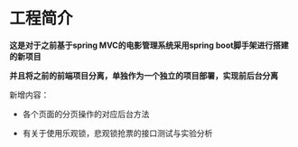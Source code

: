 # 工程简介
**这是对于之前基于spring MVC的电影管理系统采用spring boot脚手架进行搭建的新项目**

**并且将之前的前端项目分离，单独作为一个独立的项目部署，实现前后台分离** 

新增内容：



- 各个页面的分页操作的对应后台方法

- 有关于使用乐观锁，悲观锁抢票的接口测试与实验分析

  



